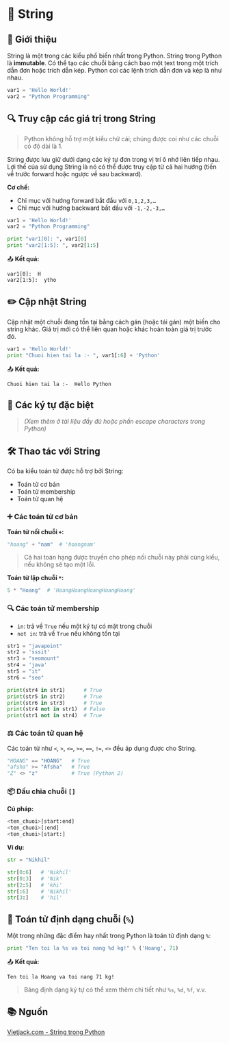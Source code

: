 # 🧵 String
## 📝 Giới thiệu

String là một trong các kiểu phổ biến nhất trong Python. String trong Python là **immutable**. Có thể tạo các chuỗi bằng cách bao một text trong một trích dẫn đơn hoặc trích dẫn kép. Python coi các lệnh trích dẫn đơn và kép là như nhau.

```python
var1 = 'Hello World!'
var2 = "Python Programming"
```
## 🔍 Truy cập các giá trị trong String

> Python không hỗ trợ một kiểu chữ cái; chúng được coi như các chuỗi có độ dài là 1.

String được lưu giữ dưới dạng các ký tự đơn trong vị trí ô nhớ liên tiếp nhau. Lợi thế của sử dụng String là nó có thể được truy cập từ cả hai hướng (tiến về trước forward hoặc ngược về sau backward).

**Cơ chế:**

* Chỉ mục với hướng forward bắt đầu với `0,1,2,3,…`
* Chỉ mục với hướng backward bắt đầu với `-1,-2,-3,…`

```python
var1 = 'Hello World!'
var2 = "Python Programming"

print "var1[0]: ", var1[0]
print "var2[1:5]: ", var2[1:5]
```

📤 **Kết quả:**

```
var1[0]:  H  
var2[1:5]:  ytho
```
## ✏️ Cập nhật String

Cập nhật một chuỗi đang tồn tại bằng cách gán (hoặc tái gán) một biến cho string khác. Giá trị mới có thể liên quan hoặc khác hoàn toàn giá trị trước đó.

```python
var1 = 'Hello World!'
print "Chuoi hien tai la :- ", var1[:6] + 'Python'
```

📤 **Kết quả:**

```
Chuoi hien tai la :-  Hello Python
```
## 🔣 Các ký tự đặc biệt

> *(Xem thêm ở tài liệu đầy đủ hoặc phần escape characters trong Python)*
## 🛠 Thao tác với String

Có ba kiểu toán tử được hỗ trợ bởi String:

* Toán tử cơ bản
* Toán tử membership
* Toán tử quan hệ
### ➕ Các toán tử cơ bản

**Toán tử nối chuỗi `+`:**

```python
"hoang" + "nam"  # 'hoangnam'
```

> Cả hai toán hạng được truyền cho phép nối chuỗi này phải cùng kiểu, nếu không sẽ tạo một lỗi.

**Toán tử lặp chuỗi `*`:**

```python
5 * "Hoang"  # 'HoangHoangHoangHoangHoang'
```
### 🔍 Các toán tử membership

* `in`: trả về `True` nếu một ký tự có mặt trong chuỗi
* `not in`: trả về `True` nếu không tồn tại

```python
str1 = "javapoint"
str2 = 'sssit'
str3 = "seomount"
str4 = 'java'
str5 = "it"
str6 = "seo"

print(str4 in str1)      # True
print(str5 in str2)      # True
print(str6 in str3)      # True
print(str4 not in str1)  # False
print(str1 not in str4)  # True
```
### ⚖️ Các toán tử quan hệ

Các toán tử như `<`, `>`, `<=`, `>=`, `==`, `!=`, `<>` đều áp dụng được cho String.

```python
"HOANG" == "HOANG"   # True
"afsha" >= "Afsha"   # True
"Z" <> "z"           # True (Python 2)
```
### 📦 Dấu chia chuỗi `[]`

**Cú pháp:**

```python
<ten_chuoi>[start:end]
<ten_chuoi>[:end]
<ten_chuoi>[start:]
```

**Ví dụ:**

```python
str = "Nikhil"

str[0:6]   # 'Nikhil'
str[0:3]   # 'Nik'
str[2:5]   # 'khi'
str[:6]    # 'Nikhil'
str[3:]    # 'hil'
```
## 🧩 Toán tử định dạng chuỗi (`%`)

Một trong những đặc điểm hay nhất trong Python là toán tử định dạng `%`:

```python
print "Ten toi la %s va toi nang %d kg!" % ('Hoang', 71)
```

📤 **Kết quả:**

```
Ten toi la Hoang va toi nang 71 kg!
```

> Bảng định dạng ký tự có thể xem thêm chi tiết như `%s`, `%d`, `%f`, v.v.

## 📚 Nguồn

[Vietjack.com - String trong Python](http://vietjack.com/python/string_trong_python.jsp)
